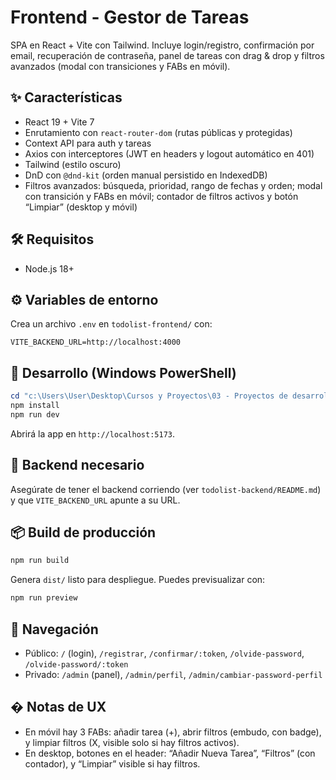 # Frontend - Gestor de Tareas

SPA en React + Vite con Tailwind. Incluye login/registro, confirmación por email, recuperación de contraseña, panel de tareas con drag & drop y filtros avanzados (modal con transiciones y FABs en móvil).

## ✨ Características

- React 19 + Vite 7
- Enrutamiento con `react-router-dom` (rutas públicas y protegidas)
- Context API para auth y tareas
- Axios con interceptores (JWT en headers y logout automático en 401)
- Tailwind (estilo oscuro)
- DnD con `@dnd-kit` (orden manual persistido en IndexedDB)
- Filtros avanzados: búsqueda, prioridad, rango de fechas y orden; modal con transición y FABs en móvil; contador de filtros activos y botón “Limpiar” (desktop y móvil)

## 🛠️ Requisitos

- Node.js 18+

## ⚙️ Variables de entorno

Crea un archivo `.env` en `todolist-frontend/` con:

```env
VITE_BACKEND_URL=http://localhost:4000
```

## 🚀 Desarrollo (Windows PowerShell)

```powershell
cd "c:\Users\User\Desktop\Cursos y Proyectos\03 - Proyectos de desarrollo\02-ToDoList\todolist-frontend"
npm install
npm run dev
```

Abrirá la app en `http://localhost:5173`.

## 🔗 Backend necesario

Asegúrate de tener el backend corriendo (ver `todolist-backend/README.md`) y que `VITE_BACKEND_URL` apunte a su URL.

## 📦 Build de producción

```powershell
npm run build
```

Genera `dist/` listo para despliegue. Puedes previsualizar con:

```powershell
npm run preview
```

## 🧭 Navegación

- Público: `/` (login), `/registrar`, `/confirmar/:token`, `/olvide-password`, `/olvide-password/:token`
- Privado: `/admin` (panel), `/admin/perfil`, `/admin/cambiar-password-perfil`

## � Notas de UX

- En móvil hay 3 FABs: añadir tarea (+), abrir filtros (embudo, con badge), y limpiar filtros (X, visible solo si hay filtros activos).
- En desktop, botones en el header: “Añadir Nueva Tarea”, “Filtros” (con contador), y “Limpiar” visible si hay filtros.
